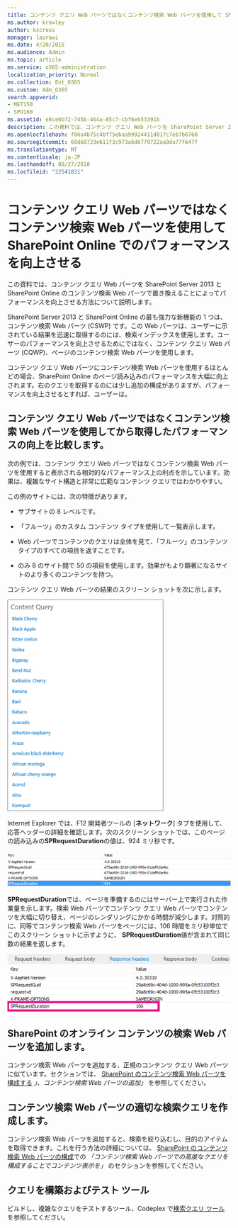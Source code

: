 ```yaml
---
title: コンテンツ クエリ Web パーツではなくコンテンツ検索 Web パーツを使用して SharePoint Online でのパフォーマンスを向上させる
ms.author: krowley
author: kccross
manager: laurawi
ms.date: 4/20/2015
ms.audience: Admin
ms.topic: article
ms.service: o365-administration
localization_priority: Normal
ms.collection: Ent_O365
ms.custom: Adm_O365
search.appverid:
- MET150
- SPO160
ms.assetid: e8ce6b72-745b-464a-85c7-cbf6eb53391b
description: この資料では、コンテンツ クエリ Web パーツを SharePoint Server 2013 と SharePoint Online のコンテンツ検索 Web パーツで置き換えることによってパフォーマンスを向上させる方法について説明します。
ms.openlocfilehash: f86a4b75c4bf75ebaa99924411d017c7eb7b6760
ms.sourcegitcommit: 69d60723e611f3c973a6d6779722aa9da77f647f
ms.translationtype: MT
ms.contentlocale: ja-JP
ms.lasthandoff: 08/27/2018
ms.locfileid: "22541831"
---
```

# <a name="using-content-search-web-part-instead-of-content-query-web-part-to-improve-performance-in-sharepoint-online"></a>コンテンツ クエリ Web パーツではなくコンテンツ検索 Web パーツを使用して SharePoint Online でのパフォーマンスを向上させる

この資料では、コンテンツ クエリ Web パーツを SharePoint Server 2013 と SharePoint Online のコンテンツ検索 Web パーツで置き換えることによってパフォーマンスを向上させる方法について説明します。
  
SharePoint Server 2013 と SharePoint Online の最も強力な新機能の 1 つは、コンテンツ検索 Web パーツ (CSWP) です。この Web パーツは、ユーザーに示されている結果を迅速に取得するのには、検索インデックスを使用します。ユーザーのパフォーマンスを向上させるためにではなく、コンテンツ クエリ Web パーツ (CQWP)、ページのコンテンツ検索 Web パーツを使用します。
  
コンテンツ クエリ Web パーツにコンテンツ検索 Web パーツを使用するほとんどの場合、SharePoint Online のページ読み込みのパフォーマンスを大幅に向上されます。右のクエリを取得するのには少し追加の構成がありますが、パフォーマンスを向上させるとすれば、ユーザーは。
  
## <a name="comparing-the-performance-gain-you-get-from-using-content-search-web-part-instead-of-content-query-web-part"></a>コンテンツ クエリ Web パーツではなくコンテンツ検索 Web パーツを使用してから取得したパフォーマンスの向上を比較します。

次の例では、コンテンツ クエリ Web パーツではなくコンテンツ検索 Web パーツを使用すると表示される相対的なパフォーマンス上の利点を示しています。効果は、複雑なサイト構造と非常に広範なコンテンツ クエリではわかりやすい。
  
この例のサイトには、次の特徴があります。
  
- サブサイトの 8 レベルです。
    
- 「フルーツ」のカスタム コンテンツ タイプを使用して一覧表示します。
    
- Web パーツでコンテンツのクエリは全体を見て、「フルーツ」のコンテンツ タイプのすべての項目を返すことです。
    
- のみ 8 のサイト間で 50 の項目を使用します。効果がもより顕著になるサイトのより多くのコンテンツを持つ。
    
コンテンツ クエリ Web パーツの結果のスクリーン ショットを次に示します。
  
![Web パーツのクエリ結果を示すグラフィック](media/b3d41f20-dfe5-46ed-9c0a-31057e82de33.png)
  
Internet Explorer では、F12 開発者ツールの [**ネットワーク**] タブを使用して、応答ヘッダーの詳細を確認します。次のスクリーン ショットでは、このページの読み込みの**SPRequestDuration**の値は、924 ミリ秒です。 
  
![924 の要求時間が表示されているスクリーンショット](media/343571f2-a249-4de2-bc11-2cee93498aea.png)
  
 **SPRequestDuration**では、ページを準備するのにはサーバー上で実行された作業量を示します。検索 Web パーツでコンテンツ クエリ Web パーツでコンテンツを大幅に切り替え、ページのレンダリングにかかる時間が減少します。対照的に、同等でコンテンツ検索 Web パーツをページには、106 時間をミリ秒単位でこのスクリーン ショットに示すように、 **SPRequestDuration**値が含まれて同じ数の結果を返します。 
  
![106 の要求時間が表示されているスクリーンショット](media/b46387ac-660d-4e5e-a11c-cc430e912962.png)
  
## <a name="adding-a-content-search-web-part-in-sharepoint-online"></a>SharePoint のオンライン コンテンツの検索 Web パーツを追加します。

コンテンツ検索 Web パーツを追加する、正規のコンテンツ クエリ Web パーツに似ています。セクションでは、 [SharePoint のコンテンツ検索 Web パーツを構成する](https://support.office.com/article/Configure-a-Content-Search-Web-Part-in-SharePoint-0dc16de1-dbe4-462b-babb-bf8338c36c9a) *」、コンテンツ検索 Web パーツの追加」* を参照してください。
  
## <a name="creating-the-right-search-query-for-your-content-search-web-part"></a>コンテンツ検索 Web パーツの適切な検索クエリを作成します。

コンテンツ検索 Web パーツを追加すると、検索を絞り込むし、目的のアイテムを取得できます。これを行う方法の詳細については、 [SharePoint のコンテンツ検索 Web パーツの構成](https://support.office.com/article/Configure-a-Content-Search-Web-Part-in-SharePoint-0dc16de1-dbe4-462b-babb-bf8338c36c9a)での *「コンテンツ検索 Web パーツでの高度なクエリを構成することでコンテンツ表示を」* のセクションを参照してください。
  
## <a name="query-building-and-testing-tool"></a>クエリを構築およびテスト ツール

ビルドし、複雑なクエリをテストするツール、Codeplex で[検索クエリ ツール](https://sp2013searchtool.codeplex.com/)を参照してください。 
  

